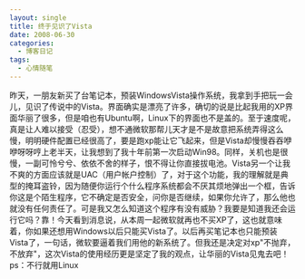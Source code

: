 ```yaml
---
layout: single
title: 终于见识了Vista
date: 2008-06-30
categories:
  - 博客日记
tags:
  - 心情随笔
---
```


昨天，一朋友新买了台笔记本，预装WindowsVista操作系统，我拿到手把玩一会儿，见识了传说中的Vista。界面确实是漂亮了许多，确切的说是比起我用的XP界面华丽了很多，但是咱也有Ubuntu啊，Linux下的界面也不是盖的。至于速度呢，真是让人难以接受（忍受），想不通微软那帮儿天才是不是故意把系统弄得这么慢，明明硬件配置已经很高了，要是跑xp能让它飞起来，但是Vista却慢慢吞吞咿咿呀呀哼上老半天，让我想到了我十年前第一次启动Win98。同样，关机也是很慢，一副可怜兮兮、依依不舍的样子，恨不得让你直接拔电池。Vista另一个让我不爽的方面应该就是UAC（用户帐户控制）了，对于这个功能，我的理解就是典型的掩耳盗铃，因为随便你运行个什么程序系统都会不厌其烦地弹出一个框，告诉你这是个陌生程序，它不确定是否安全，问你是否继续，如果你允许了，那么他也就没有任何责任了。可是我又怎么知道这个程序有没有威胁？我要是知道我还会运行它吗？靠！今天看到消息说，从本周一起微软就再也不买XP了，这也就意味着，你如果还想用Windows以后只能买Vista了。以后再买笔记本也只能预装Vista了，一句话，微软要逼着我们用他的新系统了。但我还是决定对xp\"不抛弃，不放弃\"，这次Vista的使用经历更是坚定了我的观点，让华丽的Vista见鬼去吧！ps：不行就用Linux
